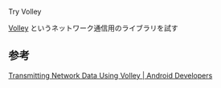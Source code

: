 Try Volley

[Volley](https://android.googlesource.com/platform/frameworks/volley) というネットワーク通信用のライブラリを試す

## 参考
[Transmitting Network Data Using Volley | Android Developers](http://developer.android.com/training/volley/index.html)

